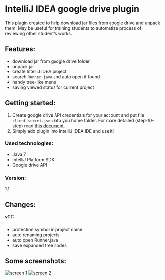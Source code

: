 # IntelliJ IDEA google drive plugin
This plugin created to help download jar files from google drive and unpack them. May be useful for training students to automatize process of reviewing other student's works.

## Features:
- download jar from google drive folder
- unpack jar
- create IntelliJ IDEA project
- search ```Runner.java``` and auto open if found
- handy tree-like menu
- saving viewed status for current project

## Getting started:
1. Create google drive API credentials for your account and put file ```client_secret.json``` into you home folder. For more detailed (step-t0-step) read [this document](https://docs.google.com/document/d/1UpqqG5ZjZhV3-JT8DCJtCF-3oZkjQAjA-ySlFO2JRAw/edit?usp=sharing).
2. Simply add plugin into IntelliJ IDEA IDE and use it!

### Used technologies:
- Java 7
- IntelliJ Platform SDK
- Google drive API

### Version:
1.1

## Changes:
##### v1.1:
 - protection symbol in project name
 - auto renaming projects
 - auto open Runner.java
 - save expanded tree nodes

## Some screenshots:
[![screen 1](https://docs.google.com/uc?id=0B9dr_t3FnLQ4ZGxIa09JM3lFUEE)](https://docs.google.com/uc?id=0B9dr_t3FnLQ4ZGxIa09JM3lFUEE)
[![screen 2](https://docs.google.com/uc?id=0B9dr_t3FnLQ4eVc5NDQwbDRDaTA)](https://docs.google.com/uc?id=0B9dr_t3FnLQ4eVc5NDQwbDRDaTA)
